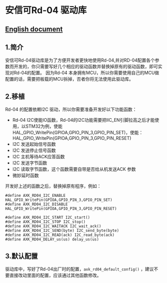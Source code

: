 # 安信可Rd-04 驱动库

## [English document](README.md)

## 1.简介

安信可Rd-04驱动库是为了方便开发者更快地使用Rd-04,并对RD-04配置各个参数而开发的，你只需要写好几个相应的驱动函数并替换掉原有的驱动函数，即可实现对Rd-04的配置。
因为Rd-04 本身拥有MCU，所以你需要使用自己的MCU做配置的话，需要把板载的MCU拆掉，否者你将无法使用此驱动库。

## 2.移植

Rd-04 的配置依赖I2C 驱动，所以你需要准备开发好以下功能函数：

- Rd-04 I2C使能IO函数，Rd-04的I2C功能需要把IIC_EN引脚拉高之后才能使用，以STM32为例，使能HAL_GPIO_WritePin(GPIOA,GPIO_PIN_3,GPIO_PIN_SET)，使能：HAL_GPIO_WritePin(GPIOA,GPIO_PIN_3,GPIO_PIN_RESET)
- I2C 发送起始信号函数
- I2C 发送停止信号函数
- I2C 主机等待ACK应答函数
- I2C 发送字节函数
- I2C 读取字节函数，这个函数需要自带是否给从机发送ACK 参数
- 微妙延时函数

开发好上述的函数之后，替换掉原有程序，例如：

```
#define AXK_RD04_I2C_ENABLE HAL_GPIO_WritePin(GPIOA,GPIO_PIN_3,GPIO_PIN_SET)
#define AXK_RD04_I2C_DISABLE HAL_GPIO_WritePin(GPIOA,GPIO_PIN_3,GPIO_PIN_RESET)

#define AXK_RD04_I2C_START I2C_start()
#define AXK_RD04_I2C_STOP I2C_stop()
#define AXK_RD04_I2C_WAITACK I2C_wait_ack()
#define AXK_RD04_I2C_SEND(byte) I2C_send_byte(byte)
#define AXK_RD04_I2C_READ(ack) I2C_read_byte(ack)
#define AXK_RD04_DELAY_us(us) delay_us(us)
```

## 3.默认配置

驱动库中，写好了Rd-04出厂时的配置，`axk_rd04_default_config()` ，建议不要直接改动里面的配置，应该通过其他函数修改。
